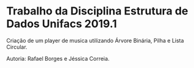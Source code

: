 # Trabalho da Disciplina Estrutura de Dados Unifacs 2019.1


Criação de um player de musica utilizando Árvore Binária, Pilha e Lista Circular.

Autoria: Rafael Borges e Jéssica Correia.
